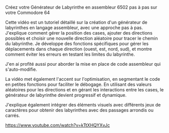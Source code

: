 Créez votre Générateur de Labyrinthe en assembleur 6502 pas à pas sur votre Commodore 64

Cette vidéo est un tutoriel détaillé sur la création d'un générateur de labyrinthes en langage assembleur, avec une approche pas à pas. J'explique comment gérer la position des cases, ajouter des directions possibles et choisir une nouvelle direction aléatoire pour tracer le chemin du labyrinthe. Je développe des fonctions spécifiques pour gérer les déplacements dans chaque direction (ouest, est, nord, sud), et montre comment éviter les erreurs en testant les limites du labyrinthe.

J'en ai profité aussi pour aborder la mise en place de code assembleur qui s'auto-modifie.

La vidéo met également l'accent sur l'optimisation, en segmentant le code en petites fonctions pour faciliter le débogage. En utilisant des valeurs aléatoires pour les directions et en gérant les interactions entre les cases, le générateur de labyrinthe devient progressif et dynamique.

J'explique également intégrer des éléments visuels avec différents jeux de caractères pour obtenir des labyrinthes avec des passages arrondis ou carrés.

https://www.youtube.com/watch?v=kTtXHQYXvJc
